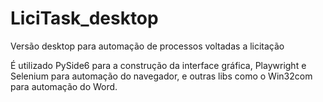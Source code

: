 # LiciTask_desktop

Versão desktop para automação de processos voltadas a licitação

É utilizado PySide6 para a construção da interface gráfica, Playwright e Selenium para automação do navegador, e outras libs como o Win32com para automação do Word.
